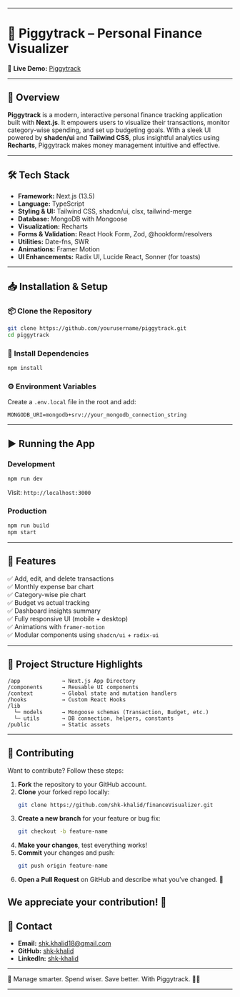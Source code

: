 
---

# 🐷 Piggytrack – Personal Finance Visualizer

🚀 **Live Demo:** [Piggytrack](https://piggytrack.vercel.app)

---

## 📌 Overview

**Piggytrack** is a modern, interactive personal finance tracking application built with **Next.js**. It empowers users to visualize their transactions, monitor category-wise spending, and set up budgeting goals. With a sleek UI powered by **shadcn/ui** and **Tailwind CSS**, plus insightful analytics using **Recharts**, Piggytrack makes money management intuitive and effective.

---

## 🛠️ Tech Stack

- **Framework:** Next.js (13.5)
- **Language:** TypeScript
- **Styling & UI:** Tailwind CSS, shadcn/ui, clsx, tailwind-merge
- **Database:** MongoDB with Mongoose
- **Visualization:** Recharts
- **Forms & Validation:** React Hook Form, Zod, @hookform/resolvers
- **Utilities:** Date-fns, SWR
- **Animations:** Framer Motion
- **UI Enhancements:** Radix UI, Lucide React, Sonner (for toasts)

---

## 📥 Installation & Setup

### 📦 Clone the Repository
```bash
git clone https://github.com/yourusername/piggytrack.git
cd piggytrack
```

### 🔧 Install Dependencies
```bash
npm install
```

### ⚙️ Environment Variables
Create a `.env.local` file in the root and add:

```env
MONGODB_URI=mongodb+srv://your_mongodb_connection_string
```

---

## ▶️ Running the App

### Development
```bash
npm run dev
```
Visit: `http://localhost:3000`

### Production
```bash
npm run build
npm start
```

---

## 🎯 Features

✅ Add, edit, and delete transactions  
✅ Monthly expense bar chart  
✅ Category-wise pie chart  
✅ Budget vs actual tracking  
✅ Dashboard insights summary  
✅ Fully responsive UI (mobile + desktop)  
✅ Animations with `framer-motion`  
✅ Modular components using `shadcn/ui` + `radix-ui`

---

## 📁 Project Structure Highlights

```
/app             → Next.js App Directory
/components      → Reusable UI components
/context         → Global state and mutation handlers
/hooks           → Custom React Hooks
/lib
  └─ models      → Mongoose schemas (Transaction, Budget, etc.)
  └─ utils       → DB connection, helpers, constants
/public          → Static assets
```

---

## 🌟 Contributing

Want to contribute? Follow these steps:

1. **Fork** the repository to your GitHub account.
2. **Clone** your forked repo locally:
   ```bash
   git clone https://github.com/shk-khalid/financeVisualizer.git
   ```
3. **Create a new branch** for your feature or bug fix:
   ```bash
   git checkout -b feature-name
   ```
4. **Make your changes**, test everything works!
5. **Commit** your changes and push:
   ```bash
   git push origin feature-name
   ```
6. **Open a Pull Request** on GitHub and describe what you’ve changed. 🎉

We appreciate your contribution! 💖
---

## 📧 Contact

- **Email:** [shk.khalid18@gmail.com](mailto:shk.khalid18@gmail.com)  
- **GitHub:** [shk-khalid](https://github.com/shk-khalid)  
- **LinkedIn:** [shk-khalid](https://linkedin.com/in/shk-khalid)

---

🧾 Manage smarter. Spend wiser. Save better. With Piggytrack. 🐷💸


---